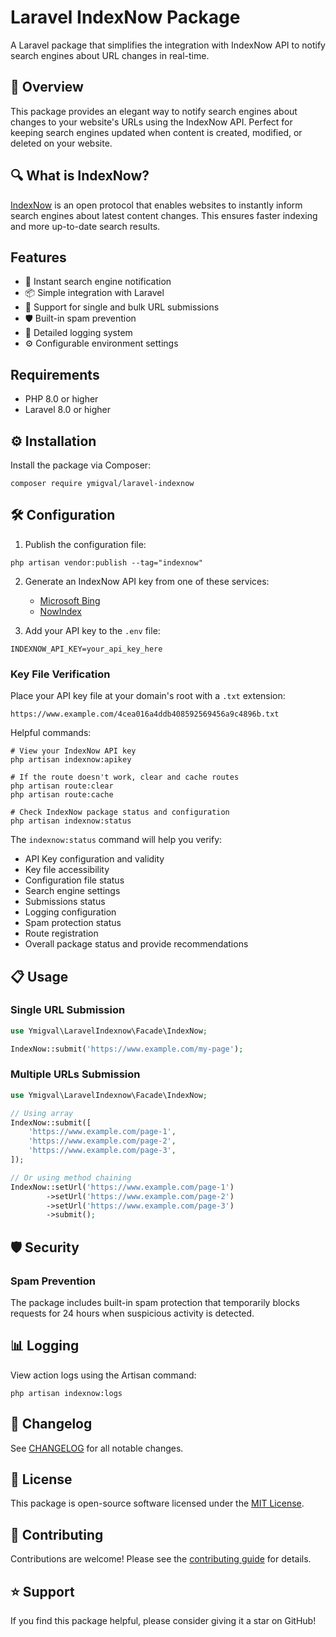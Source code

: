# Laravel IndexNow Package

A Laravel package that simplifies the integration with IndexNow API to notify search engines about URL changes in
real-time.

## 🎯 Overview

This package provides an elegant way to notify search engines about changes to your website's URLs using the IndexNow
API. Perfect for keeping search engines updated when content is created, modified, or deleted on your website.

## 🔍 What is IndexNow?

[IndexNow](https://www.indexnow.org) is an open protocol that enables websites to instantly inform search engines about
latest content changes. This ensures faster indexing and more up-to-date search results.

## Features

- 🚀 Instant search engine notification
- 📦 Simple integration with Laravel
- 🔄 Support for single and bulk URL submissions
- 🛡️ Built-in spam prevention
- 📝 Detailed logging system
- ⚙️ Configurable environment settings

## Requirements

- PHP 8.0 or higher
- Laravel 8.0 or higher

## ⚙️ Installation

Install the package via Composer:

```shell script
composer require ymigval/laravel-indexnow
```

## 🛠️ Configuration

1. Publish the configuration file:

```shell script
php artisan vendor:publish --tag="indexnow"
```

2. Generate an IndexNow API key from one of these services:
   - [Microsoft Bing](https://www.bing.com/indexnow/getstarted#implementation)
   - [NowIndex](https://www.nowindex.org/indexnow-key/)

3. Add your API key to the `.env` file:

```
INDEXNOW_API_KEY=your_api_key_here
```

### Key File Verification

Place your API key file at your domain's root with a `.txt` extension:

```
https://www.example.com/4cea016a4ddb408592569456a9c4896b.txt
```

Helpful commands:

```shell script
# View your IndexNow API key
php artisan indexnow:apikey

# If the route doesn't work, clear and cache routes
php artisan route:clear
php artisan route:cache

# Check IndexNow package status and configuration
php artisan indexnow:status
```

The `indexnow:status` command will help you verify:

- API Key configuration and validity
- Key file accessibility
- Configuration file status
- Search engine settings
- Submissions status
- Logging configuration
- Spam protection status
- Route registration
- Overall package status and provide recommendations

## 📋 Usage

### Single URL Submission
```php
use Ymigval\LaravelIndexnow\Facade\IndexNow;

IndexNow::submit('https://www.example.com/my-page');
```

### Multiple URLs Submission
```php
use Ymigval\LaravelIndexnow\Facade\IndexNow;

// Using array
IndexNow::submit([
    'https://www.example.com/page-1',
    'https://www.example.com/page-2',
    'https://www.example.com/page-3',
]);

// Or using method chaining
IndexNow::setUrl('https://www.example.com/page-1')
        ->setUrl('https://www.example.com/page-2')
        ->setUrl('https://www.example.com/page-3')
        ->submit();
```

## 🛡️ Security

### Spam Prevention

The package includes built-in spam protection that temporarily blocks requests for 24 hours when suspicious activity is
detected.

## 📊 Logging

View action logs using the Artisan command:

```shell script
php artisan indexnow:logs
```

## 📝 Changelog

See [CHANGELOG](CHANGELOG.md) for all notable changes.

## 📄 License

This package is open-source software licensed under the [MIT License](LICENSE).

## 🤝 Contributing

Contributions are welcome! Please see the [contributing guide](CONTRIBUTING.md) for details.

## ⭐ Support

If you find this package helpful, please consider giving it a star on GitHub!